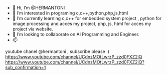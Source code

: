 - 👋 Hi, I’m @HERMANTONI
- 👀 I’m interested in programing c,c++,python,php,js,html
- 🌱 I’m currently learning c,c++ for embedded system project , python for image processing and acces my project, php, js, html for acces my project via website. 
- 💞️ I’m looking to collaborate on AI Programming and Engineer.
- 📫 

<!---
HERMANTONI/HERMANTONI is a ✨ special ✨ repository because its `README.md` (this file) appears on your GitHub profile.
You can click the Preview link to take a look at your changes.
--->

youtube chanel @hermantoni , subscribe please :)
https://www.youtube.com/channel/UCdnzMOtLwrzP_zzd0FXZ2iQ
https://www.youtube.com/channel/UCdnzMOtLwrzP_zzd0FXZ2iQ?sub_confirmation=1
